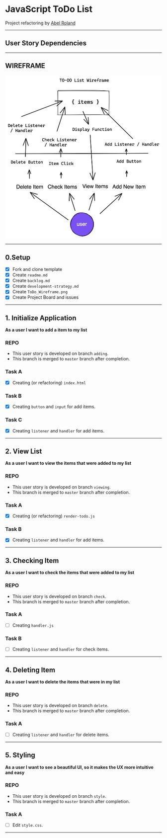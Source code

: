 # JavaScript ToDo List

Project refactoring by [Abel Roland](github.com/abelroland)

---

## User Story Dependencies

---

## WIREFRAME

![wireframe](../images/ToDo_Wireframe.png)

---

## 0.Setup

- [x] Fork and clone template
- [x] Create `readme.md`
- [x] Create `backlog.md`
- [x] Create `development-strategy.md`
- [x] Create `ToDo_Wireframe.png`
- [x] Create Project Board and issues
---

## 1. Initialize Application

__As a user I want to add a item to my list__

### REPO

- This user story is developed on branch `adding`.
- This branch is merged to `master` branch after completion.

### Task A

- [x] Creating (or refactoring) `index.html`

### Task B

- [x] Creating `button` and `input` for add items.

### Task C

- [x] Creating `listener` and `handler` for add items.

---

## 2. View List

__As a user I want to view the items that were added to my list__

### REPO

- This user story is developed on branch `viewing`.
- This branch is merged to `master` branch after completion.

### Task A

- [x] Creating (or refactoring) `render-todo.js`

### Task B

- [x] Creating `listener` and `handler` for add items.

---

## 3. Checking Item

__As a user I want to check the items that were added to my list__

### REPO

- This user story is developed on branch `check`.
- This branch is merged to `master` branch after completion.

### Task A

- [ ] Creating `handler.js`

### Task B

- [ ] Creating `listener` and `handler` for check items.

---

## 4. Deleting Item

__As a user I want to delete the items that were in my list__

### REPO

- This user story is developed on branch `delete`.
- This branch is merged to `master` branch after completion.

### Task A

- [ ] Creating `listener` and `handler` for delete items.

---

## 5. Styling

__As a user I want to see a beautiful UI, so it makes the UX more intuitive and easy__

### REPO

- This user story is developed on branch `style`.
- This branch is merged to `master` branch after completion.

### Task A

- [ ] Edit `style.css`.

---